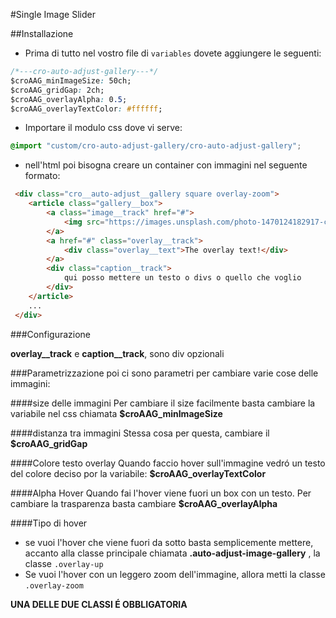 #Single Image Slider

##Installazione
- Prima di tutto nel vostro file di ````variables```` dovete aggiungere le seguenti:

```css
/*---cro-auto-adjust-gallery---*/
$croAAG_minImageSize: 50ch;
$croAAG_gridGap: 2ch;
$croAAG_overlayAlpha: 0.5;
$croAAG_overlayTextColor: #ffffff;
```
- Importare il modulo css dove vi serve:
```css
@import "custom/cro-auto-adjust-gallery/cro-auto-adjust-gallery";
```
- nell'html poi bisogna creare un container con immagini nel seguente formato:
```html
 <div class="cro__auto-adjust__gallery square overlay-zoom">
    <article class="gallery__box">
        <a class="image__track" href="#">
            <img src="https://images.unsplash.com/photo-1470124182917-cc6e71b22ecc?dpr=2&auto=format&fit=crop&w=1500&h=1000&q=80&cs=tinysrgb&crop=">
        </a>
        <a href="#" class="overlay__track">
            <div class="overlay__text">The overlay text!</div>
        </a>
        <div class="caption__track">
            qui posso mettere un testo o divs o quello che voglio
        </div>
    </article>
    ...
 </div>
```

###Configurazione

__overlay__track__ e __caption__track__, sono div opzionali
  
###Parametrizzazione
poi ci sono parametri per cambiare varie cose delle immagini:

####size delle immagini
Per cambiare il size facilmente basta cambiare la variabile nel css chiamata __$croAAG_minImageSize__

####distanza tra immagini
Stessa cosa per questa, cambiare il __$croAAG_gridGap__

####Colore testo overlay
Quando faccio hover sull'immagine vedró un testo del colore deciso por la variabile: __$croAAG_overlayTextColor__

####Alpha Hover
Quando fai l'hover viene fuori un box con un testo. Per cambiare la trasparenza basta cambiare __$croAAG_overlayAlpha__

####Tipo di hover
* se vuoi l'hover che viene fuori da sotto basta semplicemente mettere, 
accanto alla classe principale chiamata __.auto-adjust-image-gallery__ , la classe ```.overlay-up```
* Se vuoi l'hover con un leggero zoom dell'immagine, allora metti la classe  ```.overlay-zoom```

__UNA DELLE DUE CLASSI É OBBLIGATORIA__
